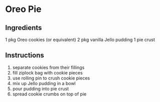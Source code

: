 # Oreo Pie

## Ingredients
1 pkg Oreo cookies (or equivalent)
2 pkg vanilla Jello pudding
1 pie crust

## Instructions
1. separate cookies from their fillings
2. fill ziplock bag with cookie pieces
3. use rolling pin to crush cookie pieces
4. mix up Jello pudding in a bowl
5. pour pudding into pie crust
6. spread cookie crumbs on top of pie
